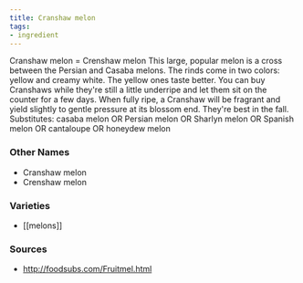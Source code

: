 ```yaml
---
title: Cranshaw melon
tags:
- ingredient
---
```

Cranshaw melon = Crenshaw melon This large, popular melon is a cross between the Persian and Casaba melons. The rinds come in two colors: yellow and creamy white. The yellow ones taste better. You can buy Cranshaws while they're still a little underripe and let them sit on the counter for a few days. When fully ripe, a Cranshaw will be fragrant and yield slightly to gentle pressure at its blossom end. They're best in the fall. Substitutes: casaba melon OR Persian melon OR Sharlyn melon OR Spanish melon OR cantaloupe OR honeydew melon

### Other Names

* Cranshaw melon
* Crenshaw melon

### Varieties

* [[melons]]

### Sources
* http://foodsubs.com/Fruitmel.html
